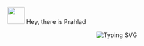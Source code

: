 <img src="https://user-images.githubusercontent.com/74038190/212257454-16e3712e-945a-4ca2-b238-408ad0bf87e6.gif" width="40"> Hey, there is Prahlad
<div align="center">
  <img src="https://readme-typing-svg.herokuapp.com?font=JetBrains+Mono&weight=700&size=28&duration=3000&pause=1000&color=4FFFB0&background=00000000&center=true&vCenter=true&multiline=false&width=600&height=60&lines=Building+some+random+shits+%7B%7D;Coding+nonsense+with+suspicious+confidence+😏+%3C%2F%3E;Coding+the+impossible+();Breaking+systems+%26%26+fixing+them" alt="Typing SVG" />
</div>

